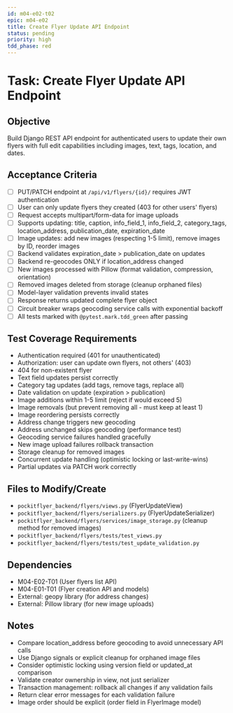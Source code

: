 ```yaml
---
id: m04-e02-t02
epic: m04-e02
title: Create Flyer Update API Endpoint
status: pending
priority: high
tdd_phase: red
---
```


# Task: Create Flyer Update API Endpoint

## Objective
Build Django REST API endpoint for authenticated users to update their own flyers with full edit capabilities including images, text, tags, location, and dates.

## Acceptance Criteria
- [ ] PUT/PATCH endpoint at `/api/v1/flyers/{id}/` requires JWT authentication
- [ ] User can only update flyers they created (403 for other users' flyers)
- [ ] Request accepts multipart/form-data for image uploads
- [ ] Supports updating: title, caption, info_field_1, info_field_2, category_tags, location_address, publication_date, expiration_date
- [ ] Image updates: add new images (respecting 1-5 limit), remove images by ID, reorder images
- [ ] Backend validates expiration_date > publication_date on updates
- [ ] Backend re-geocodes ONLY if location_address changed
- [ ] New images processed with Pillow (format validation, compression, orientation)
- [ ] Removed images deleted from storage (cleanup orphaned files)
- [ ] Model-layer validation prevents invalid states
- [ ] Response returns updated complete flyer object
- [ ] Circuit breaker wraps geocoding service calls with exponential backoff
- [ ] All tests marked with `@pytest.mark.tdd_green` after passing

## Test Coverage Requirements
- Authentication required (401 for unauthenticated)
- Authorization: user can update own flyers, not others' (403)
- 404 for non-existent flyer
- Text field updates persist correctly
- Category tag updates (add tags, remove tags, replace all)
- Date validation on update (expiration > publication)
- Image additions within 1-5 limit (reject if would exceed 5)
- Image removals (but prevent removing all - must keep at least 1)
- Image reordering persists correctly
- Address change triggers new geocoding
- Address unchanged skips geocoding (performance test)
- Geocoding service failures handled gracefully
- New image upload failures rollback transaction
- Storage cleanup for removed images
- Concurrent update handling (optimistic locking or last-write-wins)
- Partial updates via PATCH work correctly

## Files to Modify/Create
- `pockitflyer_backend/flyers/views.py` (FlyerUpdateView)
- `pockitflyer_backend/flyers/serializers.py` (FlyerUpdateSerializer)
- `pockitflyer_backend/flyers/services/image_storage.py` (cleanup method for removed images)
- `pockitflyer_backend/flyers/tests/test_views.py`
- `pockitflyer_backend/flyers/tests/test_update_validation.py`

## Dependencies
- M04-E02-T01 (User flyers list API)
- M04-E01-T01 (Flyer creation API and models)
- External: geopy library (for address changes)
- External: Pillow library (for new image uploads)

## Notes
- Compare location_address before geocoding to avoid unnecessary API calls
- Use Django signals or explicit cleanup for orphaned image files
- Consider optimistic locking using version field or updated_at comparison
- Validate creator ownership in view, not just serializer
- Transaction management: rollback all changes if any validation fails
- Return clear error messages for each validation failure
- Image order should be explicit (order field in FlyerImage model)
